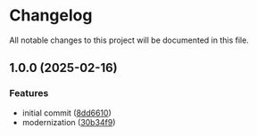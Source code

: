 # Changelog

All notable changes to this project will be documented in this file.

## 1.0.0 (2025-02-16)


### Features

* initial commit ([8dd6610](https://github.com/OBMS-Open-Business-Management-Software/core/commit/8dd6610f8451135fdb7b6eec13f94f109214f156))
* modernization ([30b34f9](https://github.com/OBMS-Open-Business-Management-Software/core/commit/30b34f92d4041dd93fc981ee6e30d505b5f6b4b2))
